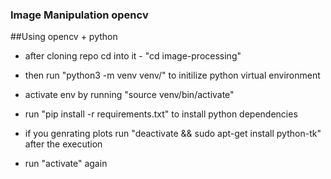 ### Image Manipulation opencv
##Using opencv + python
* after cloning repo cd into it - "cd image-processing"
* then run "python3 -m venv venv/" to initilize python virtual environment 
* activate env by running "source venv/bin/activate"

* run "pip install -r requirements.txt" to install python dependencies

* if you genrating plots run "deactivate && sudo apt-get install python-tk" after the execution
* run "activate" again 

